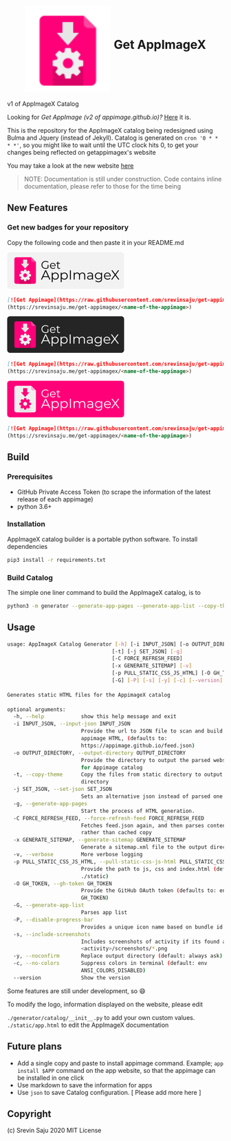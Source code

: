 <h1 align="center">
	<img src="static/img/logo.svg" alt="Get-AppImageX logo" height=200 width=200 align="middle">
	Get AppImageX
</h1>

v1 of AppImageX Catalog

Looking for _Get AppImage (v2 of appimage.github.io)?_ [Here](https://github.com/srevinsaju/get-appimage) it is.

This is the repository for the AppImageX catalog being redesigned using Bulma and Jquery (instead of Jekyll). 
Catalog is generated on `cron '0 * * * *'`, so you might like to wait until the UTC clock hits 0, to get your changes being reflected
on getappimagex's website

You may take a look at the new website [here](https://srevinsaju.github.io/get-appimagex/)

> NOTE: Documentation is still under construction. Code contains inline documentation, please refer to those for the time being

## New Features
### Get new badges for your repository
Copy the following code and then paste it in your README.md 

![Get Appimage](static/badges/get-appimage-branding-light.png)
```markdown
[![Get Appimage](https://raw.githubusercontent.com/srevinsaju/get-appimagex/appimagex/static/badges/get-appimage-branding-magenta.png)]
(https://srevinsaju.me/get-appimagex/<name-of-the-appimage>)
```

![Get Appimage](static/badges/get-appimage-branding-dark.png)
```markdown
[![Get Appimage](https://raw.githubusercontent.com/srevinsaju/get-appimage/appimagex/static/badges/get-appimage-branding-dark.png)]
(https://srevinsaju.me/get-appimagex/<name-of-the-appimage>)
```

![Get Appimage](static/badges/get-appimage-branding-magenta.png)
```markdown
[![Get Appimage](https://raw.githubusercontent.com/srevinsaju/get-appimagex/appimagex/static/badges/get-appimage-branding-magenta.png)]
(https://srevinsaju.me/get-appimagex/<name-of-the-appimage>)
```

## Build 
### Prerequisites
* GitHub Private Access Token (to scrape the information of the latest release of each appimage)
* python 3.6+

### Installation
AppImageX catalog builder is a portable python software. To install dependencies
```bash
pip3 install -r requirements.txt
```

### Build Catalog
The simple one liner command to build the AppImageX catalog, is to
```bash
python3 -m generator --generate-app-pages --generate-app-list --copy-theme --gh-token=$GH_TOKEN
```

## Usage
```bash
usage: AppImageX Catalog Generator [-h] [-i INPUT_JSON] [-o OUTPUT_DIRECTORY]
                                  [-t] [-j SET_JSON] [-g]
                                  [-C FORCE_REFRESH_FEED]
                                  [-x GENERATE_SITEMAP] [-v]
                                  [-p PULL_STATIC_CSS_JS_HTML] [-O GH_TOKEN]
                                  [-G] [-P] [-s] [-y] [-c] [--version]

Generates static HTML files for the AppimageX catalog

optional arguments:
  -h, --help            show this help message and exit
  -i INPUT_JSON, --input-json INPUT_JSON
                        Provide the url to JSON file to scan and build static
                        appimage HTML, (defaults to:
                        https://appimage.github.io/feed.json)
  -o OUTPUT_DIRECTORY, --output-directory OUTPUT_DIRECTORY
                        Provide the directory to output the parsed website
                        for Appimage catalog
  -t, --copy-theme      Copy the files from static directory to output
                        directory
  -j SET_JSON, --set-json SET_JSON
                        Sets an alternative json instead of parsed one
  -g, --generate-app-pages
                        Start the process of HTML generation.
  -C FORCE_REFRESH_FEED, --force-refresh-feed FORCE_REFRESH_FEED
                        Fetches feed.json again, and then parses content
                        rather than cached copy
  -x GENERATE_SITEMAP, --generate-sitemap GENERATE_SITEMAP
                        Generate a sitemap.xml file to the output directory
  -v, --verbose         More verbose logging
  -p PULL_STATIC_CSS_JS_HTML, --pull-static-css-js-html PULL_STATIC_CSS_JS_HTML
                        Provide the path to js, css and index.html (default:
                        ./static)
  -O GH_TOKEN, --gh-token GH_TOKEN
                        Provide the GitHub OAuth token (defaults to: env
                        GH_TOKEN)
  -G, --generate-app-list
                        Parses app list
  -P, --disable-progress-bar
                        Provides a unique icon name based on bundle id
  -s, --include-screenshots
                        Includes screenshots of activity if its found as
                        <activity>/screenshots/*.png
  -y, --noconfirm       Replace output directory (default: always ask)
  -c, --no-colors       Suppress colors in terminal (default: env
                        ANSI_COLORS_DISABLED)
  --version             Show the version
  ```
  
Some features are still under development, so :smile:

To modify the logo, information displayed on the website, please edit

`./generator/catalog/__init__.py` to add your own custom values.
`./static/app.html` to edit the AppImageX documentation

## Future plans
* Add a single copy and paste to install appimage command. Example; `app install $APP` command on the app website, so that the appimage can be installed in one click
* Use markdown to save the information for apps
* Use `json` to save Catalog configuration.
[ Please add more here ] 


## Copyright

(c) Srevin Saju 2020 MIT License

